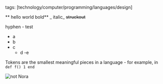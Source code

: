 tags: [technology/computer/programming/languages/design]

** hello world bold**
_ italic_
~~struckout~~

hyphen - test

- a
- b
- c
   - d
    -e

Tokens are the smallest meaningful pieces in a language - for example, in `def f() 1 end`

![not Nora](https://i.imgur.com/gseAIpF.jpg)